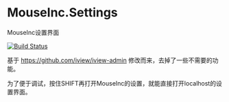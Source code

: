 # MouseInc.Settings
MouseInc设置界面

[![Build Status](https://travis-ci.org/shuax/MouseInc.Settings.svg?branch=master)](https://travis-ci.org/shuax/MouseInc.Settings)

基于 https://github.com/iview/iview-admin 修改而来，去掉了一些不需要的功能。

为了便于调试，按住SHIFT再打开MouseInc的设置，就能直接打开localhost的设置界面。
